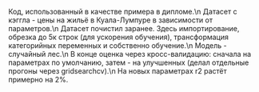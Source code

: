 Код, использованный в качестве примера в дипломе.\n
Датасет с кэггла - цены на жильё в Куала-Лумпуре в зависимости от параметров.\n
Датасет почистил заранее. Здесь импортирование, обрезка до 5к строк (для ускорения обучения), трансформация категорийных переменных и собственно обучение.\n
Модель - случайный лес.\n
В конце оценка через кросс-валидацию: сначала на параметрах по умолчанию, затем - на улучшенных (делал отдельные прогоны через gridsearchcv).\n
На новых параметрах r2 растёт примерно на 2%.
